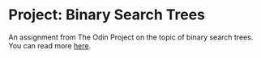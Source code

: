 # Project: Binary Search Trees

An assignment from The Odin Project on the topic of binary search trees. You can read more [here](https://www.theodinproject.com/lessons/javascript-binary-search-trees).
